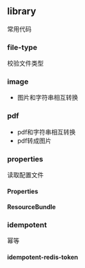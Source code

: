 ## library

常用代码

### file-type
校验文件类型

### image
- 图片和字符串相互转换

### pdf
- pdf和字符串相互转换
- pdf转成图片

### properties
读取配置文件

#### Properties
#### ResourceBundle

### idempotent
幂等

#### idempotent-redis-token
